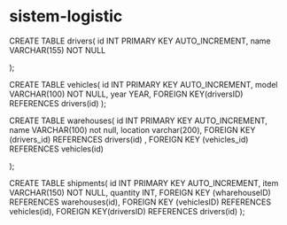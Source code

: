 # sistem-logistic

CREATE TABLE drivers(
id INT PRIMARY KEY AUTO_INCREMENT,
name VARCHAR(155) NOT NULL

);

CREATE TABLE vehicles(
id INT PRIMARY KEY AUTO_INCREMENT,
model VARCHAR(100) NOT NULL,
year YEAR, 
FOREIGN KEY(driversID) REFERENCES drivers(id)
);

CREATE TABLE warehouses(
id INT PRIMARY KEY AUTO_INCREMENT,
name VARCHAR(100) not null,
location varchar(200),
FOREIGN KEY (drivers_id) REFERENCES drivers(id) ,
FOREIGN KEY (vehicles_id) REFERENCES vehicles(id)

);

CREATE TABLE shipments(
id INT PRIMARY KEY AUTO_INCREMENT,
item VARCHAR(150) NOT NULL,
quantity INT,
FOREIGN KEY (wharehouseID) REFERENCES warehouses(id),
FOREIGN KEY (vehiclesID) REFERENCES vehicles(id),
FOREIGN KEY(driversID) REFERENCES  drivers(id)
);
